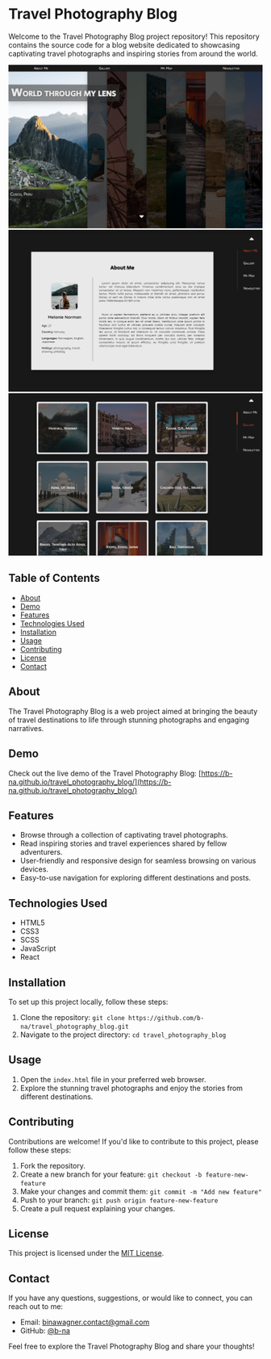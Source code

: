 # Travel Photography Blog

Welcome to the Travel Photography Blog project repository! This repository contains the source code for a blog website dedicated to showcasing captivating travel photographs and inspiring stories from around the world.

![Travel Photography Blog Preview1](Screenshot1.png)
![Travel Photography Blog Preview2](Screenshot2.png)
![Travel Photography Blog Preview3](Screenshot3.png)

## Table of Contents

- [About](#about)
- [Demo](#demo)
- [Features](#features)
- [Technologies Used](#technologies-used)
- [Installation](#installation)
- [Usage](#usage)
- [Contributing](#contributing)
- [License](#license)
- [Contact](#contact)

## About

The Travel Photography Blog is a web project aimed at bringing the beauty of travel destinations to life through stunning photographs and engaging narratives.

## Demo

Check out the live demo of the Travel Photography Blog: [https://b-na.github.io/travel_photography_blog/](https://b-na.github.io/travel_photography_blog/)

## Features

- Browse through a collection of captivating travel photographs.
- Read inspiring stories and travel experiences shared by fellow adventurers.
- User-friendly and responsive design for seamless browsing on various devices.
- Easy-to-use navigation for exploring different destinations and posts.

## Technologies Used

- HTML5
- CSS3
- SCSS
- JavaScript
- React

## Installation

To set up this project locally, follow these steps:

1. Clone the repository: `git clone https://github.com/b-na/travel_photography_blog.git`
2. Navigate to the project directory: `cd travel_photography_blog`

## Usage

1. Open the `index.html` file in your preferred web browser.
2. Explore the stunning travel photographs and enjoy the stories from different destinations.

## Contributing

Contributions are welcome! If you'd like to contribute to this project, please follow these steps:

1. Fork the repository.
2. Create a new branch for your feature: `git checkout -b feature-new-feature`
3. Make your changes and commit them: `git commit -m "Add new feature"`
4. Push to your branch: `git push origin feature-new-feature`
5. Create a pull request explaining your changes.

## License

This project is licensed under the [MIT License](LICENSE).

## Contact

If you have any questions, suggestions, or would like to connect, you can reach out to me:

- Email: binawagner.contact@gmail.com
- GitHub: [@b-na](https://github.com/b-na)

Feel free to explore the Travel Photography Blog and share your thoughts!
